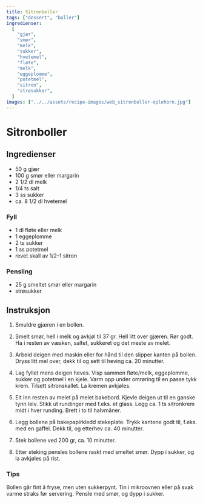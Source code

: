 ```yaml
---
title: Sitronboller
tags: ["dessert", "boller"]
ingredienser:
  [
    "gjær",
    "smør",
    "melk",
    "sukker",
    "hvetemel",
    "fløte",
    "melk",
    "eggeplomme",
    "potetmel",
    "sitron",
    "strøsukker",
  ]
images: ["../../assets/recipe-images/web_sitronboller-eplehorn.jpg"]
---
```


# Sitronboller

## Ingredienser

- 50 g gjær
- 100 g smør eller margarin
- 2 1/2 dl melk
- 1/4 ts salt
- 3 ss sukker
- ca. 8 1/2 dl hvetemel

### Fyll

- 1 dl fløte eller melk
- 1 eggeplomme
- 2 ts sukker
- 1 ss potetmel
- revet skall av 1/2-1 sitron

### Pensling

- 25 g smeltet smør eller margarin
- strøsukker

## Instruksjon

1. Smuldre gjæren i en bollen.

2. Smelt smør, hell i melk og avkjøl til 37 gr. Hell litt over gjæren. Rør godt. Ha i resten av væsken, saltet, sukkeret og det meste av melet.

3. Arbeid deigen med maskin eller for hånd til den slipper kanten på bollen. Dryss litt mel over, dekk til og sett til heving ca. 20 minutter.

4. Lag fyllet mens deigen heves. Visp sammen fløte/melk, eggeplomme, sukker og potetmel i en kjele. Varm opp under omrøring til en passe tykk krem. Tilsett sitronskallet. La kremen avkjøles.

5. Elt inn resten av melet på melet bakebord. Kjevle deigen ut til en ganske tynn leiv. Stikk ut rundinger med f.eks. et glass. Legg ca. 1 ts sitronkrem midt i hver runding. Brett i to til halvmåner.

6. Legg bollene på bakepapirkledd stekeplate. Trykk kantene godt til, f.eks. med en gaffel. Dekk til, og etterhev ca. 40 minutter.

7. Stek bollene ved 200 gr, ca. 10 minutter.

8. Etter steking pensles bollene raskt med smeltet smør. Dypp i sukker, og la avkjøles på rist.

### Tips

Bollen går fint å fryse, men uten sukkerpynt. Tin i mikroovnen eller på svak varme straks før servering. Pensle med smør, og dypp i sukker.
